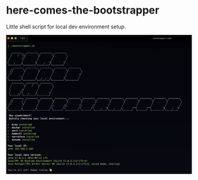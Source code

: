 # here-comes-the-bootstrapper
Little shell script for local dev environment setup.

![](images/screenshot.jpg)
